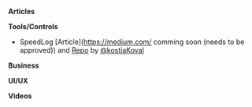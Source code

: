 **Articles**

**Tools/Controls**

* SpeedLog [Article](https://medium.com/ comming soon (needs to be approved)) and [Repo](https://github.com/kostiakoval/SpeedLog) by [@kostiaKoval](https://twitter.com/kostiaKoval)

**Business**


**UI/UX**


**Videos**

